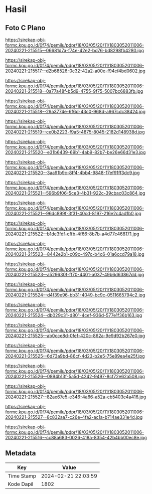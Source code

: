 # Hasil

## Foto C Plano

https://sirekap-obj-formc.kpu.go.id/0f74/pemilu/pdpr/18/03/05/20/11/1803052011006-20240221-215515--06681d7a-f74e-42e2-bd76-bd8298fb4280.jpg

https://sirekap-obj-formc.kpu.go.id/0f74/pemilu/pdpr/18/03/05/20/11/1803052011006-20240221-215517--d2b68526-0c32-42a2-a00e-f94cf4bd0602.jpg

https://sirekap-obj-formc.kpu.go.id/0f74/pemilu/pdpr/18/03/05/20/11/1803052011006-20240221-215518--0a77a48f-b5d9-4755-9f75-5007bc6883fb.jpg

https://sirekap-obj-formc.kpu.go.id/0f74/pemilu/pdpr/18/03/05/20/11/1803052011006-20240221-215518--29a3774e-6f6d-43c0-968d-a967cdc38424.jpg

https://sirekap-obj-formc.kpu.go.id/0f74/pemilu/pdpr/18/03/05/20/11/1803052011006-20240221-215519--ce0b2223-f9a5-4875-8045-2182d148938d.jpg

https://sirekap-obj-formc.kpu.go.id/0f74/pemilu/pdpr/18/03/05/20/11/1803052011006-20240221-215520--e31b6439-69b1-4ab9-82b7-be26e66d31e3.jpg

https://sirekap-obj-formc.kpu.go.id/0f74/pemilu/pdpr/18/03/05/20/11/1803052011006-20240221-215520--3aa91b9c-8ff4-4bb4-9848-17ef91ff3dc9.jpg

https://sirekap-obj-formc.kpu.go.id/0f74/pemilu/pdpr/18/03/05/20/11/1803052011006-20240221-215521--596b9f06-5ce3-4b31-922c-39cbac03c864.jpg

https://sirekap-obj-formc.kpu.go.id/0f74/pemilu/pdpr/18/03/05/20/11/1803052011006-20240221-215521--96dc899f-3f31-40cd-8197-216e2c4ad1b0.jpg

https://sirekap-obj-formc.kpu.go.id/0f74/pemilu/pdpr/18/03/05/20/11/1803052011006-20240221-215522--b1de3fdf-cffb-4f66-8b7b-a4d77c468171.jpg

https://sirekap-obj-formc.kpu.go.id/0f74/pemilu/pdpr/18/03/05/20/11/1803052011006-20240221-215523--8442e2b1-c09c-497c-b4c6-01a6ccd79a18.jpg

https://sirekap-obj-formc.kpu.go.id/0f74/pemilu/pdpr/18/03/05/20/11/1803052011006-20240221-215523--a529630f-ff70-4401-a037-49b6d63867dd.jpg

https://sirekap-obj-formc.kpu.go.id/0f74/pemilu/pdpr/18/03/05/20/11/1803052011006-20240221-215524--d4f39e96-bb31-4049-bc9c-0511665794c2.jpg

https://sirekap-obj-formc.kpu.go.id/0f74/pemilu/pdpr/18/03/05/20/11/1803052011006-20240221-215524--db029c31-d801-4cef-936d-577e1f36b163.jpg

https://sirekap-obj-formc.kpu.go.id/0f74/pemilu/pdpr/18/03/05/20/11/1803052011006-20240221-215525--ab0cce8d-0fef-420c-862a-9e9d92b267e0.jpg

https://sirekap-obj-formc.kpu.go.id/0f74/pemilu/pdpr/18/03/05/20/11/1803052011006-20240221-215525--6d73a9bd-86cf-4d23-b2e5-75e89ea4e25f.jpg

https://sirekap-obj-formc.kpu.go.id/0f74/pemilu/pdpr/18/03/05/20/11/1803052011006-20240221-215526--0894b13f-5a5d-4242-9497-8cf72e62a508.jpg

https://sirekap-obj-formc.kpu.go.id/0f74/pemilu/pdpr/18/03/05/20/11/1803052011006-20240221-215527--82ae67e5-e346-4a66-a52a-cb5403c4a416.jpg

https://sirekap-obj-formc.kpu.go.id/0f74/pemilu/pdpr/18/03/05/20/11/1803052011006-20240221-215527--8c832aa7-c26e-4fa2-ac1a-b714ae331e4d.jpg

https://sirekap-obj-formc.kpu.go.id/0f74/pemilu/pdpr/18/03/05/20/11/1803052011006-20240221-215516--cc88a683-0026-418a-8354-42b4bb00ec8e.jpg


## Metadata

| Key        | Value               |
| ---------- | ------------------- |
| Time Stamp | 2024-02-21 22:03:59 |
| Kode Dapil | 1802                |



